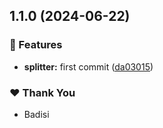 ## 1.1.0 (2024-06-22)


### 🚀 Features

- **splitter:** first commit ([da03015](https://github.com/DSI-HUG/ngx-components/commit/da03015))


### ❤️  Thank You

- Badisi